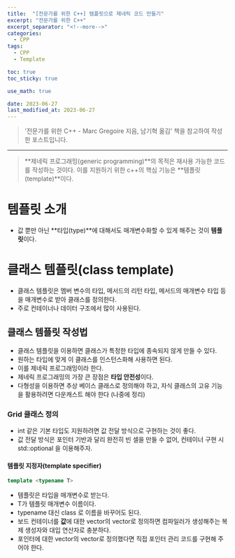 ```yaml
---
title:  "[전문가를 위한 C++] 템플릿으로 제네릭 코드 만들기"
excerpt: "전문가를 위한 C++"
excerpt_separator: "<!--more-->"
categories:
  - CPP
tags:
  - CPP
  - Template

toc: true
toc_sticky: true

use_math: true

date: 2023-06-27
last_modified_at: 2023-06-27
---
```


> '전문가를 위한 C++ - Marc Gregoire 지음, 남기혁 옮김' 책을 참고하여 작성한 포스트입니다.

---

> **제네릭 프로그래밍(generic programming)**의 목적은 재사용 가능한 코드를 작성하는 것이다. 이를 지원하기 위한 c++의 핵심 기능은 **템플릿(template)**이다.

# 템플릿 소개
- 값 뿐만 아닌 **타입(type)**에 대해서도 매개변수화할 수 있게 해주는 것이 **템플릿**이다.


# 클래스 템플릿(class template)
- 클래스 템플릿은 멤버 변수의 타입, 메서드의 리턴 타입, 메서드의 매개변수 타입 등을 매개변수로 받아 클래스를 정의한다.
- 주로 컨테이너나 데이터 구조에서 많이 사용된다.

## 클래스 템플릿 작성법
- 클래스 템플릿을 이용하면 클래스가 특정한 타입에 종속되지 않게 만들 수 있다.
- 원하는 타입에 맞게 이 클래스를 인스턴스화해 사용하면 된다. 
- 이를 제네릭 프로그래밍이라 한다.
- 제네릭 프로그래밍의 가장 큰 장점은 **타입 안전성**이다.
- 다형성을 이용하면 추상 베이스 클래스로 정의해야 하고, 자식 클래스의 고유 기능을 활용하려면 다운캐스트 해야 한다 (나중에 정리)

### Grid 클래스 정의
- int 같은 기본 타입도 지원하려면 값 전달 방식으로 구현하는 것이 좋다.
- 값 전달 방식은 포인터 기반과 달리 완전히 빈 셀을 만들 수 없어, 컨테이너 구현 시 std::optional 을 이용해주자.  

#### 템플릿 지정자(template specifier)  

```cpp
template <typename T>
```
- 템플릿은 타입을 매개변수로 받는다.
- T가 템플릿 매개변수 이름이다.
- typename 대신 class 로 이름을 바꾸어도 된다.
- 보드 컨테이너를 **값**에 대한 vector의 vector로 정의하면 컴파일러가 생성해주는 복제 생성자와 대입 연산자로 충분하다.
- 포인터에 대한 vector의 vector로 정의했다면 직접 포인터 관리 코드를 구현해 주어야 한다.

